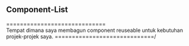 ## Component-List

=============================\
Tempat dimana saya membagun component reuseable untuk kebutuhan projek-projek saya.
=============================/